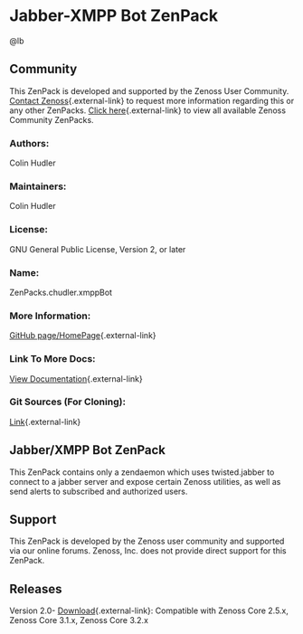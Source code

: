 # Jabber-XMPP Bot ZenPack

@lb[](img/zenpack-cisco-zenpack.png)

## Community

This ZenPack is developed and supported by the Zenoss User Community.
[Contact Zenoss](https://tryit.zenoss.com/zenpack-contact/){.external-link} to
request more information regarding this or any other ZenPacks. [Click here](https://zenoss.com/product/zenpacks?f%5B0%5D=im_field_zenpack_category:1021){.external-link} to
view all available Zenoss Community ZenPacks.

### Authors:

Colin Hudler

### Maintainers:

Colin Hudler

### License:

GNU General Public License, Version 2, or later

### Name:

ZenPacks.chudler.xmppBot

### More Information:

[GitHub page/HomePage](http://community.zenoss.org/docs/DOC-3496){.external-link}

### Link To More Docs:

[View Documentation](http://community.zenoss.org/docs/DOC-3496){.external-link}

### Git Sources (For Cloning):

[Link](http://github.com/zenoss/ZenPacks.chudler.xmppBot.git){.external-link}

## Jabber/XMPP Bot ZenPack

This ZenPack contains only a zendaemon which uses twisted.jabber to
connect to a jabber server and expose certain Zenoss utilities, as well
as send alerts to subscribed and authorized users.

## Support

This ZenPack is developed by the Zenoss user community and supported via
our online forums. Zenoss, Inc. does not provide direct support for this
ZenPack.

## Releases

Version 2.0- [Download](https://storage.googleapis.com/zenpacks/ZenPacks.chudler.xmppBot/2.0/ZenPacks.chudler.xmppBot-2.0.egg){.external-link}:   Compatible with Zenoss Core 2.5.x, Zenoss Core 3.1.x, Zenoss Core
    3.2.x


